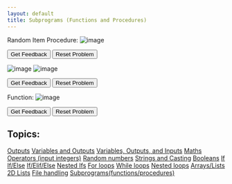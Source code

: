 ```yaml
---
layout: default
title: Subprograms (Functions and Procedures)
---
```



Random Item Procedure:
![image](https://user-images.githubusercontent.com/68385109/232054704-22003b28-fd77-4b89-b1f8-aee4f674a0ee.png)
<div id="0-sortableTrash" class="sortable-code"></div> 
<div id="0-sortable" class="sortable-code"></div> 
<div style="clear:both;"></div> 
<p> 
    <input id="0-feedbackLink" value="Get Feedback" type="button" /> 
    <input id="0-newInstanceLink" value="Reset Problem" type="button" /> 
</p> 
<script type="text/javascript"> 
(function(){
  var initial = "import random\n" +
    "superRareItem = 3\n" +
    "rareItem = 43\n" +
    "def pullItem():\n" +
    "  randomNumber = $$toggle::random$$.randint(0,100)\n" +
    "  print(randomNumber)\n" +
    "  #if random number is equal or lower than the number for super rare item\n" +
    "  if (randomNumber &lt;= superRareItem):\n" +
    "    print(&quot;You pulled a Super Rare Item! :D&quot;)\n" +
    "  # otherwise check random number between the values of super rare and rare item\n" +
    "  elif (randomNumber &gt; superRareItem) and (randomNumber &lt;= rareItem):\n" +
    "    print(&quot;you pulled a rare item!&quot;)\n" +
    "    \n" +
    "  #Else, any other number is a common item\n" +
    "  else:\n" +
    "    print(&quot;you pulled a common item.&quot;)\n" +
    " \n" +
    "#Main Body: calling the procedure\n" +
    "pullItem()";
  var parsonsPuzzle = new ParsonsWidget({
    "sortableId": "0-sortable",
    "max_wrong_lines": 10,
    "grader": ParsonsWidget._graders.LineBasedGrader,
    "exec_limit": 2500,
    "can_indent": true,
    "x_indent": 50,
    "lang": "en",
    "show_feedback": true
  });
  parsonsPuzzle.init(initial);
  parsonsPuzzle.shuffleLines();
  $("#0-newInstanceLink").click(function(event){ 
      event.preventDefault(); 
      parsonsPuzzle.shuffleLines(); 
  }); 
  $("#0-feedbackLink").click(function(event){ 
      event.preventDefault(); 
      parsonsPuzzle.getFeedback(); 
  }); 
})(); 
</script>


![image](https://user-images.githubusercontent.com/68385109/216831738-bc7175e5-1360-4d00-b2f7-03ed00284e29.png)
![image](https://user-images.githubusercontent.com/68385109/216831731-692b7310-cc28-477b-ad1f-643e26dccabf.png)
<div id="1-sortableTrash" class="sortable-code"></div> 
<div id="1-sortable" class="sortable-code"></div> 
<div style="clear:both;"></div> 
<p> 
    <input id="1-feedbackLink" value="Get Feedback" type="button" /> 
    <input id="1-newInstanceLink" value="Reset Problem" type="button" /> 
</p> 
<script type="text/javascript"> 
(function(){
  var initial = "def five():\n" +
    "  print(&quot;ooooooooooo&quot;)\n" +
    "  print(&quot;o         o&quot;)\n" +
    "  print(&quot;o  #   #  o&quot;)\n" +
    "  print(&quot;o    #    o&quot;)\n" +
    "  print(&quot;o  #   #  o&quot;)\n" +
    "  print(&quot;o         o&quot;)\n" +
    "  print(&quot;ooooooooooo&quot;)\n" +
    "#Main Program\n" +
    "five()";
  var parsonsPuzzle = new ParsonsWidget({
    "sortableId": "1-sortable",
    "max_wrong_lines": 10,
    "grader": ParsonsWidget._graders.LineBasedGrader,
    "exec_limit": 2500,
    "can_indent": true,
    "x_indent": 50,
    "lang": "en",
    "show_feedback": true,
    "trashId": "1-sortableTrash"
  });
  parsonsPuzzle.init(initial);
  parsonsPuzzle.shuffleLines();
  $("#1-newInstanceLink").click(function(event){ 
      event.preventDefault(); 
      parsonsPuzzle.shuffleLines(); 
  }); 
  $("#1-feedbackLink").click(function(event){ 
      event.preventDefault(); 
      parsonsPuzzle.getFeedback(); 
  }); 
})(); 
</script>

Function:
![image](https://user-images.githubusercontent.com/68385109/232056410-ef1f6845-3657-41c0-ad58-e81b52132dbf.png)

<div id="2-sortableTrash" class="sortable-code"></div> 
<div id="2-sortable" class="sortable-code"></div> 
<div style="clear:both;"></div> 
<p> 
    <input id="2-feedbackLink" value="Get Feedback" type="button" /> 
    <input id="2-newInstanceLink" value="Reset Problem" type="button" /> 
</p> 
<script type="text/javascript"> 
(function(){
  var initial = "#Creating a function to reverse your input\n" +
    "def reverseSentence(name):\n" +
    "  reversed = name[::-1]\n" +
    "  return reversed\n" +
    "#Main body\n" +
    "myName = input(&quot;What is your name? &quot;)\n" +
    "print(&quot;Your name backwards is:&quot;, reverseSentence(myName))\n" +
    "  ";
  var parsonsPuzzle = new ParsonsWidget({
    "sortableId": "2-sortable",
    "max_wrong_lines": 10,
    "grader": ParsonsWidget._graders.LineBasedGrader,
    "exec_limit": 2500,
    "can_indent": true,
    "x_indent": 50,
    "lang": "en",
    "show_feedback": true
  });
  parsonsPuzzle.init(initial);
  parsonsPuzzle.shuffleLines();
  $("#2-newInstanceLink").click(function(event){ 
      event.preventDefault(); 
      parsonsPuzzle.shuffleLines(); 
  }); 
  $("#2-feedbackLink").click(function(event){ 
      event.preventDefault(); 
      parsonsPuzzle.getFeedback(); 
  }); 
})(); 
</script>
 
## Topics:
[Outputs](./Outputs.html)
[Variables and Outputs](./Variables.html)
[Variables, Outputs, and Inputs](./Inputs.html)
[Maths Operators (input integers)](./Maths.html)
[Random numbers](./Random.html)
[Strings and Casting](./Casting.html)
[Booleans](./Booleans.html)
[If](./If.html)
[If/Else](./Else.html)
[If/Elif/Else](./Elif.html)
[Nested Ifs](./NestedIf.html)
[For loops](./For.html)
[While loops](./While.html)
[Nested loops](./NestedLoops.html)
[Arrays/Lists](./Arrays.html)
[2D Lists](./2D.html)
[File handling](./Files.html)
[Subprograms(functions/procedures)](./Subprograms.html)
